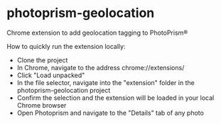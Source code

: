 # photoprism-geolocation
Chrome extension to add geolocation tagging to PhotoPrism®

How to quickly run the extension locally: 
- Clone the project
- In Chrome, navigate to the address chrome://extensions/
- Click "Load unpacked"
- In the file selector, navigate into the "extension" folder in the photoprism-geolocation project 
- Confirm the selection and the extension will be loaded in your local Chrome browser
- Open Photoprism and navigate to the "Details" tab of any photo 

